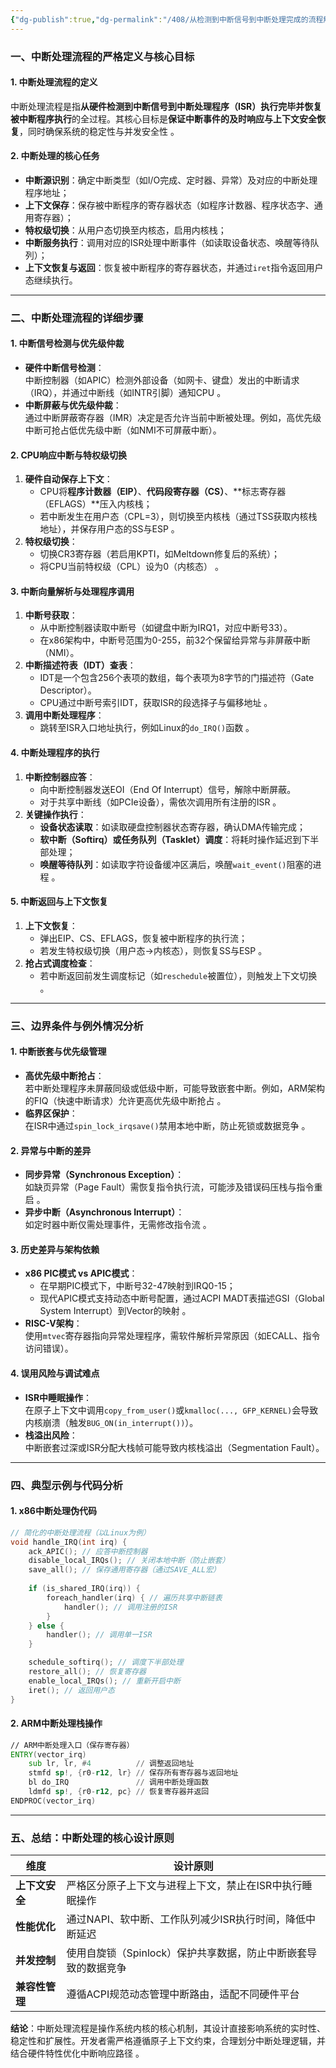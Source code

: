 ```yaml
---
{"dg-publish":true,"dg-permalink":"/408/从检测到中断信号到中断处理完成的流程解析","permalink":"/408/从检测到中断信号到中断处理完成的流程解析/","dgShowBacklinks":true,"dgShowLocalGraph":true,"dgShowInlineTitle":true}
---
```


### 一、中断处理流程的严格定义与核心目标

#### 1. **中断处理流程的定义**
中断处理流程是指**从硬件检测到中断信号到中断处理程序（ISR）执行完毕并恢复被中断程序执行**的全过程。其核心目标是**保证中断事件的及时响应与上下文安全恢复**，同时确保系统的稳定性与并发安全性 。


#### 2. **中断处理的核心任务**
- **中断源识别**：确定中断类型（如I/O完成、定时器、异常）及对应的中断处理程序地址；
- **上下文保存**：保存被中断程序的寄存器状态（如程序计数器、程序状态字、通用寄存器）；
- **特权级切换**：从用户态切换至内核态，启用内核栈；
- **中断服务执行**：调用对应的ISR处理中断事件（如读取设备状态、唤醒等待队列）；
- **上下文恢复与返回**：恢复被中断程序的寄存器状态，并通过`iret`指令返回用户态继续执行。

---



### 二、中断处理流程的详细步骤

#### 1. **中断信号检测与优先级仲裁**
- **硬件中断信号检测**：  
  中断控制器（如APIC）检测外部设备（如网卡、键盘）发出的中断请求（IRQ），并通过中断线（如INTR引脚）通知CPU 。
- **中断屏蔽与优先级仲裁**：  
  通过中断屏蔽寄存器（IMR）决定是否允许当前中断被处理。例如，高优先级中断可抢占低优先级中断（如NMI不可屏蔽中断）。


#### 2. **CPU响应中断与特权级切换**
1. **硬件自动保存上下文**：  
   - CPU将**程序计数器（EIP）**、**代码段寄存器（CS）**、**标志寄存器（EFLAGS）**压入内核栈；  
   - 若中断发生在用户态（CPL=3），则切换至内核栈（通过TSS获取内核栈地址），并保存用户态的SS与ESP 。
2. **特权级切换**：  
   - 切换CR3寄存器（若启用KPTI，如Meltdown修复后的系统）；  
   - 将CPU当前特权级（CPL）设为0（内核态） 。


#### 3. **中断向量解析与处理程序调用**
1. **中断号获取**：  
   - 从中断控制器读取中断号（如键盘中断为IRQ1，对应中断号33）。  
   - 在x86架构中，中断号范围为0-255，前32个保留给异常与非屏蔽中断（NMI）。
2. **中断描述符表（IDT）查表**：  
   - IDT是一个包含256个表项的数组，每个表项为8字节的门描述符（Gate Descriptor）。  
   - CPU通过中断号索引IDT，获取ISR的段选择子与偏移地址 。
3. **调用中断处理程序**：  
   - 跳转至ISR入口地址执行，例如Linux的`do_IRQ()`函数 。


#### 4. **中断处理程序的执行**
1. **中断控制器应答**：  
   - 向中断控制器发送EOI（End Of Interrupt）信号，解除中断屏蔽。  
   - 对于共享中断线（如PCIe设备），需依次调用所有注册的ISR 。
2. **关键操作执行**：  
   - **设备状态读取**：如读取硬盘控制器状态寄存器，确认DMA传输完成；  
   - **软中断（Softirq）或任务队列（Tasklet）调度**：将耗时操作延迟到下半部处理；  
   - **唤醒等待队列**：如读取字符设备缓冲区满后，唤醒`wait_event()`阻塞的进程 。


#### 5. **中断返回与上下文恢复**
1. **上下文恢复**：  
   - 弹出EIP、CS、EFLAGS，恢复被中断程序的执行流；  
   - 若发生特权级切换（用户态→内核态），则恢复SS与ESP 。
2. **抢占式调度检查**：  
   - 若中断返回前发生调度标记（如`reschedule`被置位），则触发上下文切换 。

---



### 三、边界条件与例外情况分析

#### 1. **中断嵌套与优先级管理**
- **高优先级中断抢占**：  
  若中断处理程序未屏蔽同级或低级中断，可能导致嵌套中断。例如，ARM架构的FIQ（快速中断请求）允许更高优先级中断抢占 。
- **临界区保护**：  
  在ISR中通过`spin_lock_irqsave()`禁用本地中断，防止死锁或数据竞争 。


#### 2. **异常与中断的差异**
- **同步异常（Synchronous Exception）**：  
  如缺页异常（Page Fault）需恢复指令执行流，可能涉及错误码压栈与指令重启 。
- **异步中断（Asynchronous Interrupt）**：  
  如定时器中断仅需处理事件，无需修改指令流 。


#### 3. **历史差异与架构依赖**
- **x86 PIC模式 vs APIC模式**：  
  - 在早期PIC模式下，中断号32-47映射到IRQ0-15；  
  - 现代APIC模式支持动态中断号配置，通过ACPI MADT表描述GSI（Global System Interrupt）到Vector的映射 。
- **RISC-V架构**：  
  使用`mtvec`寄存器指向异常处理程序，需软件解析异常原因（如ECALL、指令访问错误）。


#### 4. **误用风险与调试难点**
- **ISR中睡眠操作**：  
  在原子上下文中调用`copy_from_user()`或`kmalloc(..., GFP_KERNEL)`会导致内核崩溃（触发`BUG_ON(in_interrupt())`）。
- **栈溢出风险**：  
  中断嵌套过深或ISR分配大栈帧可能导致内核栈溢出（Segmentation Fault）。

---



### 四、典型示例与代码分析

#### 1. **x86中断处理伪代码**
```c
// 简化的中断处理流程（以Linux为例）
void handle_IRQ(int irq) {
    ack_APIC(); // 应答中断控制器
    disable_local_IRQs(); // 关闭本地中断（防止嵌套）
    save_all(); // 保存通用寄存器（通过SAVE_ALL宏）
    
    if (is_shared_IRQ(irq)) {
        foreach_handler(irq) { // 遍历共享中断链表
            handler(); // 调用注册的ISR
        }
    } else {
        handler(); // 调用单一ISR
    }

    schedule_softirq(); // 调度下半部处理
    restore_all(); // 恢复寄存器
    enable_local_IRQs(); // 重新开启中断
    iret(); // 返回用户态
}
```


#### 2. **ARM中断处理栈操作**
```asm
// ARM中断处理入口（保存寄存器）
ENTRY(vector_irq)
    sub lr, lr, #4          // 调整返回地址
    stmfd sp!, {r0-r12, lr} // 保存所有寄存器与返回地址 
    bl do_IRQ               // 调用中断处理函数
    ldmfd sp!, {r0-r12, pc} // 恢复寄存器并返回
ENDPROC(vector_irq)
```

---



### 五、总结：中断处理的核心设计原则
| 维度               | 设计原则                                                                 |
|--------------------|--------------------------------------------------------------------------|
| **上下文安全**     | 严格区分原子上下文与进程上下文，禁止在ISR中执行睡眠操作                  |
| **性能优化**       | 通过NAPI、软中断、工作队列减少ISR执行时间，降低中断延迟                   |
| **并发控制**       | 使用自旋锁（Spinlock）保护共享数据，防止中断嵌套导致的数据竞争            |
| **兼容性管理**     | 遵循ACPI规范动态管理中断路由，适配不同硬件平台                            |

**结论**：中断处理流程是操作系统内核的核心机制，其设计直接影响系统的实时性、稳定性和扩展性。开发者需严格遵循原子上下文约束，合理划分中断处理逻辑，并结合硬件特性优化中断响应路径 。
